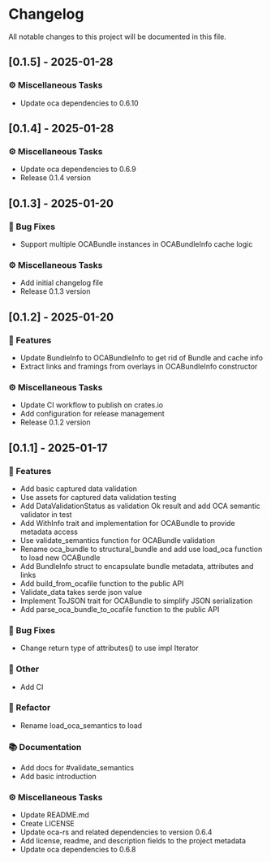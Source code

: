 # Changelog

All notable changes to this project will be documented in this file.

## [0.1.5] - 2025-01-28

### ⚙️ Miscellaneous Tasks

- Update oca dependencies to 0.6.10

## [0.1.4] - 2025-01-28

### ⚙️ Miscellaneous Tasks

- Update oca dependencies to 0.6.9
- Release 0.1.4 version

## [0.1.3] - 2025-01-20

### 🐛 Bug Fixes

- Support multiple OCABundle instances in OCABundleInfo cache logic

### ⚙️ Miscellaneous Tasks

- Add initial changelog file
- Release 0.1.3 version

## [0.1.2] - 2025-01-20

### 🚀 Features

- Update BundleInfo to OCABundleInfo to get rid of Bundle and cache info
- Extract links and framings from overlays in OCABundleInfo constructor

### ⚙️ Miscellaneous Tasks

- Update CI workflow to publish on crates.io
- Add configuration for release management
- Release 0.1.2 version

## [0.1.1] - 2025-01-17

### 🚀 Features

- Add basic captured data validation
- Use assets for captured data validation testing
- Add DataValidationStatus as validation Ok result and add OCA semantic validator in test
- Add WithInfo trait and implementation for OCABundle to provide metadata access
- Use validate_semantics function for OCABundle validation
- Rename oca_bundle to structural_bundle and add use load_oca function to load new OCABundle
- Add BundleInfo struct to encapsulate bundle metadata, attributes and links
- Add build_from_ocafile function to the public API
- Validate_data takes serde json value
- Implement ToJSON trait for OCABundle to simplify JSON serialization
- Add parse_oca_bundle_to_ocafile function to the public API

### 🐛 Bug Fixes

- Change return type of attributes() to use impl Iterator

### 💼 Other

- Add CI

### 🚜 Refactor

- Rename load_oca_semantics to load

### 📚 Documentation

- Add docs for #validate_semantics
- Add basic introduction

### ⚙️ Miscellaneous Tasks

- Update README.md
- Create LICENSE
- Update oca-rs and related dependencies to version 0.6.4
- Add license, readme, and description fields to the project metadata
- Update oca dependencies to 0.6.8

<!-- generated by git-cliff -->
